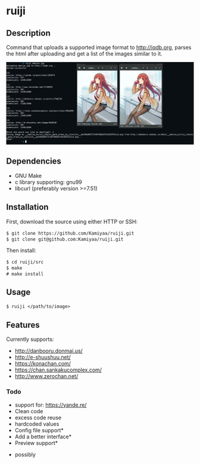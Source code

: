 # ruiji

## Description
Command that uploads a supported image format to http://iqdb.org,
parses the html after uploading and get a list of the images similar to it.

![Alt text](ruiji_screenshot.png?raw=true "ruiji")

## Dependencies
 - GNU Make
 - c library supporting: gnu99
 - libcurl (preferably version >=7.51)

## Installation
First, download the source using either HTTP or SSH: 
```
$ git clone https://github.com/Kamiyaa/ruiji.git
$ git clone git@github.com:Kamiyaa/ruiji.git
```
Then install:
```
$ cd ruiji/src
$ make
# make install
```

## Usage
```
$ ruiji </path/to/image>
```

## Features
Currently supports:
 - http://danbooru.donmai.us/
 - http://e-shuushuu.net/
 - https://konachan.com/
 - https://chan.sankakucomplex.com/
 - http://www.zerochan.net/

### Todo
 - support for: https://yande.re/
 - Clean code
  - excess code reuse
  - hardcoded values
 - Config file support*
 - Add a better interface*
 - Preview support*

* possibly
